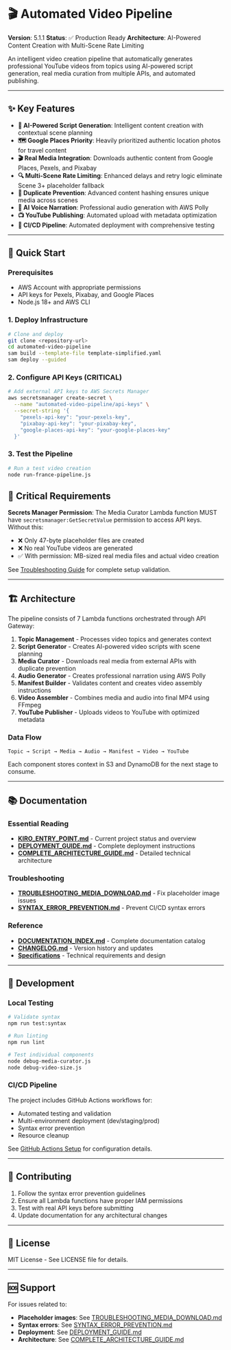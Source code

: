 # 🎬 Automated Video Pipeline

**Version**: 5.1.1
**Status**: ✅ Production Ready
**Architecture**: AI-Powered Content Creation with Multi-Scene Rate Limiting

An intelligent video creation pipeline that automatically generates professional YouTube videos from topics using AI-powered script generation, real media curation from multiple APIs, and automated publishing.

---

## ✨ Key Features

- **🧠 AI-Powered Script Generation**: Intelligent content creation with contextual scene planning
- **🗺️ Google Places Priority**: Heavily prioritized authentic location photos for travel content
- **🎬 Real Media Integration**: Downloads authentic content from Google Places, Pexels, and Pixabay
- **🔍 Multi-Scene Rate Limiting**: Enhanced delays and retry logic eliminate Scene 3+ placeholder fallback
- **🔄 Duplicate Prevention**: Advanced content hashing ensures unique media across scenes
- **🎵 AI Voice Narration**: Professional audio generation with AWS Polly
- **📺 YouTube Publishing**: Automated upload with metadata optimization
- **🚀 CI/CD Pipeline**: Automated deployment with comprehensive testing

---

## 🚀 Quick Start

### Prerequisites
- AWS Account with appropriate permissions
- API keys for Pexels, Pixabay, and Google Places
- Node.js 18+ and AWS CLI

### 1. Deploy Infrastructure
```bash
# Clone and deploy
git clone <repository-url>
cd automated-video-pipeline
sam build --template-file template-simplified.yaml
sam deploy --guided
```

### 2. Configure API Keys (CRITICAL)
```bash
# Add external API keys to AWS Secrets Manager
aws secretsmanager create-secret \
  --name "automated-video-pipeline/api-keys" \
  --secret-string '{
    "pexels-api-key": "your-pexels-key",
    "pixabay-api-key": "your-pixabay-key",
    "google-places-api-key": "your-google-places-key"
  }'
```

### 3. Test the Pipeline
```bash
# Run a test video creation
node run-france-pipeline.js
```

## 🚨 Critical Requirements

**Secrets Manager Permission**: The Media Curator Lambda function MUST have `secretsmanager:GetSecretValue` permission to access API keys. Without this:
- ❌ Only 47-byte placeholder files are created
- ❌ No real YouTube videos are generated
- ✅ With permission: MB-sized real media files and actual video creation

See [Troubleshooting Guide](TROUBLESHOOTING_MEDIA_DOWNLOAD.md) for complete setup validation.

---

## 🏗️ Architecture

The pipeline consists of 7 Lambda functions orchestrated through API Gateway:

1. **Topic Management** - Processes video topics and generates context
2. **Script Generator** - Creates AI-powered video scripts with scene planning
3. **Media Curator** - Downloads real media from external APIs with duplicate prevention
4. **Audio Generator** - Creates professional narration using AWS Polly
5. **Manifest Builder** - Validates content and creates video assembly instructions
6. **Video Assembler** - Combines media and audio into final MP4 using FFmpeg
7. **YouTube Publisher** - Uploads videos to YouTube with optimized metadata

### Data Flow
```
Topic → Script → Media → Audio → Manifest → Video → YouTube
```

Each component stores context in S3 and DynamoDB for the next stage to consume.

---

## 📚 Documentation

### Essential Reading
- **[KIRO_ENTRY_POINT.md](KIRO_ENTRY_POINT.md)** - Current project status and overview
- **[DEPLOYMENT_GUIDE.md](DEPLOYMENT_GUIDE.md)** - Complete deployment instructions
- **[COMPLETE_ARCHITECTURE_GUIDE.md](COMPLETE_ARCHITECTURE_GUIDE.md)** - Detailed technical architecture

### Troubleshooting
- **[TROUBLESHOOTING_MEDIA_DOWNLOAD.md](TROUBLESHOOTING_MEDIA_DOWNLOAD.md)** - Fix placeholder image issues
- **[SYNTAX_ERROR_PREVENTION.md](SYNTAX_ERROR_PREVENTION.md)** - Prevent CI/CD syntax errors

### Reference
- **[DOCUMENTATION_INDEX.md](DOCUMENTATION_INDEX.md)** - Complete documentation catalog
- **[CHANGELOG.md](CHANGELOG.md)** - Version history and updates
- **[Specifications](.kiro/specs/real-media-generation/)** - Technical requirements and design

---

## 🔧 Development

### Local Testing
```bash
# Validate syntax
npm run test:syntax

# Run linting
npm run lint

# Test individual components
node debug-media-curator.js
node debug-video-size.js
```

### CI/CD Pipeline
The project includes GitHub Actions workflows for:
- Automated testing and validation
- Multi-environment deployment (dev/staging/prod)
- Syntax error prevention
- Resource cleanup

See [GitHub Actions Setup](GITHUB_ACTIONS_SETUP.md) for configuration details.

---

## 🤝 Contributing

1. Follow the syntax error prevention guidelines
2. Ensure all Lambda functions have proper IAM permissions
3. Test with real API keys before submitting
4. Update documentation for any architectural changes

---

## 📄 License

MIT License - See LICENSE file for details.

---

## 🆘 Support

For issues related to:
- **Placeholder images**: See [TROUBLESHOOTING_MEDIA_DOWNLOAD.md](TROUBLESHOOTING_MEDIA_DOWNLOAD.md)
- **Syntax errors**: See [SYNTAX_ERROR_PREVENTION.md](SYNTAX_ERROR_PREVENTION.md)
- **Deployment**: See [DEPLOYMENT_GUIDE.md](DEPLOYMENT_GUIDE.md)
- **Architecture**: See [COMPLETE_ARCHITECTURE_GUIDE.md](COMPLETE_ARCHITECTURE_GUIDE.md)

